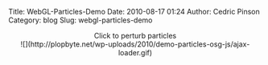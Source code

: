 Title: WebGL-Particles-Demo
Date: 2010-08-17 01:24
Author: Cedric Pinson
Category: blog
Slug: webgl-particles-demo

<p>
<script type="text/javascript"><br />
function addJavaScript( js, onload )<br />
{<br />
var head, ref; head = document.getElementsByTagName('head')[0];<br />
if (!head) { return; }<br />
script = document.createElement('script');<br />
script.type = 'text/javascript';<br />
script.src = js;<br />
script.addEventListener( "load", onload, false );<br />
head.appendChild(script);<br />
}<br />
function start() { jQuery("#loading").hide(); jQuery("#OpenSceneGraph-WebGL-demo-particles").show(); webGLStart(); }<br />
addJavaScript("http://plopbyte.net/wp-uploads/2010/demo-particles-osg-js/demo_particles.js", start);<br />
</script>
</p>
<p>
<center>
Click to perturb particles
</center>
  
<center>
![](http://plopbyte.net/wp-uploads/2010/demo-particles-osg-js/ajax-loader.gif)
</center>
  
<canvas id="OpenSceneGraph-WebGL-demo-particles" style="border: none; display:hide" width="900" height="768">
</canvas>
</p>
<div id="fps">

</div>
